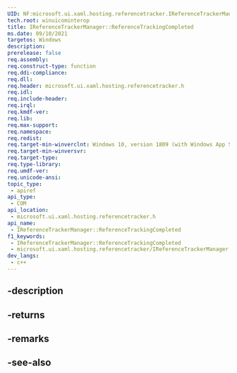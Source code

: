 ```yaml
---
UID: NF:microsoft.ui.xaml.hosting.referencetracker.IReferenceTrackerManager.ReferenceTrackingCompleted
tech.root: winuicominterop
title: IReferenceTrackerManager::ReferenceTrackingCompleted
ms.date: 09/10/2021
targetos: Windows
description: 
prerelease: false
req.assembly: 
req.construct-type: function
req.ddi-compliance: 
req.dll: 
req.header: microsoft.ui.xaml.hosting.referencetracker.h
req.idl: 
req.include-header: 
req.irql: 
req.kmdf-ver: 
req.lib: 
req.max-support: 
req.namespace: 
req.redist: 
req.target-min-winverclnt: Windows 10, version 1809 (with Windows App SDK 0.5 or later)
req.target-min-winversvr: 
req.target-type: 
req.type-library: 
req.umdf-ver: 
req.unicode-ansi: 
topic_type:
 - apiref
api_type:
 - COM
api_location:
 - microsoft.ui.xaml.hosting.referencetracker.h
api_name:
 - IReferenceTrackerManager::ReferenceTrackingCompleted
f1_keywords:
 - IReferenceTrackerManager::ReferenceTrackingCompleted
 - microsoft.ui.xaml.hosting.referencetracker/IReferenceTrackerManager::ReferenceTrackingCompleted
dev_langs:
 - c++
---
```


## -description

## -returns

## -remarks

## -see-also

